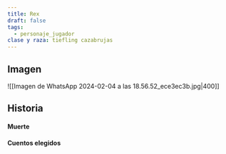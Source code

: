 ```yaml
---
title: Rex
draft: false
tags:
  - personaje_jugador
clase y raza: tiefling cazabrujas
---
```

## Imagen 
![[Imagen de WhatsApp 2024-02-04 a las 18.56.52_ece3ec3b.jpg|400]]
## Historia

#### Muerte

#### Cuentos elegidos
